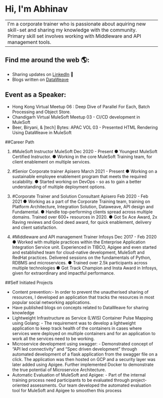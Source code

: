 # Hi, I'm Abhinav


<table >
  <tr>    
    <td> I'm a corporate trainer who is passionate about aquiring new skill-set and sharing my knowledge with the community. Primary skill set involves working with Middleware and API management tools.</td>    
  </tr>
</table>


## Find me around the web 🌎: 
- Sharing updates on <a href="https://www.linkedin.com/in/abhinav-patel">LinkedIn</a> 💼
- Blogs written on <a href="https://www.apisero.com/?s=abhinav"> DataWeave </a>

## Event as a Speaker:
- Hong Kong Virtual Meetup 06 : Deep Dive of Parallel For Each, Batch Processing and Object Store.
- Chandigarh Virtual MuleSoft Meetup 03 - CI/CD development in MuleSoft
- Beer, Biryani, & \[tech] Bytes: APAC VOL 03 - Presented HTML Rendering Using DataWeave in MuleSoft


##Career Path

1. #MuleSoft Instructor MuleSoft Dec 2020 - Present 
● Youngest MuleSoft Certified Instructor. 
● Working in the core MuleSoft Training team, for client enablement on multiple services.

2. #Senior Corporate trainer Apisero March 2021 - Present 
● Working on a sustainable employee enablement program that meets the required scalability. 
● Started working on DevOps - so as to gain a better understanding of multiple deployment options.

3.  #Corporate Trainer and Solution Consultant Apisero Feb 2020 - Feb 2021 
● Working as a part of the Corporate Training team, training on Platform Architecture, Integration Solution, Dataweave, API design and Fundamental. 
● Handle top-performing clients spread across multiple domains. Trained over 600+ resources in 2020. 
● Got 5x Ace Award, 2x Raving reviews and Good deed award, for quick enablement, delivery and client satisfaction. 

4.  #Middleware and API management Trainer Infosys Dec 2017 - Feb 2020 
● Worked with multiple practices within the Enterprise Application Integration Service unit. Experienced in TIBCO, Apigee and even started and established team for cloud-native development, MuleSoft and RedHat practices. Delivered sessions on the fundamentals of Python, RDBMS and microservices. 
● Trained over 2.5k participants across multiple technologies 
● Got Track Champion and Insta Award in Infosys, given for extraordinary and impactful performance.

##Self Initiated Projects
- Content prevention:- In order to prevent the unautherised sharing of resources, I developed an application that tracks the resources in most popular social networking applications.
- Have published blogs on concepts related to DataWeave for sharing knowledge 
- Lightweight Infrastructure as Service (LWIS) Container Pulse Mapping using Golang: - The requirement was to develop a lightweight application to keep track health of the containers in cases where services were deployed on multiple containers and for an application to work all the services need to be working. 
- Microservice development using swagger: - Demonstrated concept of “API led connectivity” and “Spec driven development” through automated development of a flask application from the swagger file on a click. The application was then hosted on GCP and a security layer was later added using Apigee. Further implemented Docker to demonstrate the true potential of Microservice Architecture. 
- Automatic Evaluation of MuleSoft and Apigee: - Part of the internal training process need participants to be evaluated through project-oriented assessments. Our team developed the automated evaluation tool for MuleSoft and Apigee to smoothen this process

